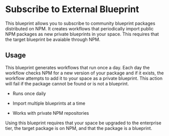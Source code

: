 # Subscribe to External Blueprint

This blueprint allows you to subscribe to community blueprint packages distributed on NPM. It creates workflows that periodically import public NPM
packages as new private blueprints in your space. This requires that the target blueprint be avaiable through NPM.

## Usage

This blueprint generates workflows that run once a day. Each day the workflow checks NPM for a new version of your package and if it exists, the
workflow attempts to add it to your space as a private blueprint. This action will fail if the package cannot be found or is not a blueprint.

- Runs once daily

- Import multiple blueprints at a time

- Works with private NPM repositories

Using this blueprint requires that your space be upgraded to the enterprise tier, the target package is on NPM, and that the package is a blueprint.
